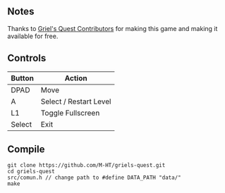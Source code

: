 ## Notes
Thanks to [Griel's Quest Contributors](https://code.google.com/archive/p/griel-sangraal-linux/) for making this game and making it available for free.

## Controls

| Button | Action |
|--|--| 
|DPAD| Move|
|A | Select / Restart Level|
|L1 | Toggle Fullscreen|
|Select| Exit|


## Compile

```shell
git clone https://github.com/M-HT/griels-quest.git
cd griels-quest
src/comun.h // change path to #define DATA_PATH "data/"
make
```